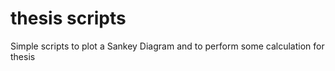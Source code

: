 # thesis scripts

Simple scripts to plot a Sankey Diagram and to perform some calculation for thesis
